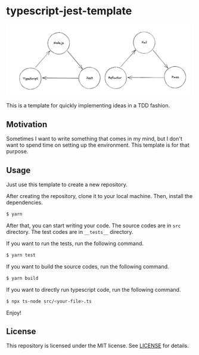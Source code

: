 # typescript-jest-template

![](idea.png)

This is a template for quickly implementing ideas in a TDD fashion.

## Motivation

Sometimes I want to write something that comes in my mind, but I don't want to spend time on setting up the environment. This template is for that purpose.

## Usage

Just use this template to create a new repository.

After creating the repository, clone it to your local machine. Then, install the dependencies.

```bash
$ yarn
```

After that, you can start writing your code. The source codes are in `src` directory. The test codes are in `__tests__` directory.

If you want to run the tests, run the following command.

```bash
$ yarn test
```

If you want to build the source codes, run the following command.

```bash
$ yarn build
```

If you want to directly run typescript code, run the following command.

```bash
$ npx ts-node src/<your-file>.ts
```

Enjoy!

## License

This repository is licensed under the MIT license. See [LICENSE](LICENSE) for details.
